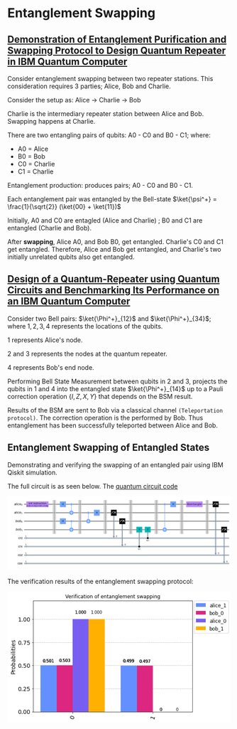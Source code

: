 # Entanglement Swapping

## __[Demonstration of Entanglement Purification and Swapping Protocol to Design Quantum Repeater in IBM Quantum Computer](https://arxiv.org/abs/1712.00854)__

Consider entanglement swapping between two repeater stations. This consideration requires 3 parties; Alice, Bob and Charlie.

Consider the setup as: Alice -> Charlie -> Bob

Charlie is the intermediary repeater station between Alice and Bob. Swapping happens at Charlie.

There are two entangling pairs of qubits: A0 - C0 and B0 - C1; where:

* A0 = Alice
* B0 = Bob
* C0 = Charlie
* C1 = Charlie

Entanglement production: produces pairs; A0 - C0 and B0 - C1.

Each entanglement pair was entangled by the Bell-state $\ket{\psi^+} = \frac{1}{\sqrt{2}} (\ket{00} + \ket{11})$

Initially, A0 and C0 are entagled (Alice and Charlie) ; B0 and C1 are entangled (Charlie and Bob).

After __swapping__, Alice A0, and Bob B0, get entangled. Charlie's C0 and C1 get entangled. Therefore, Alice and Bob get entangled, and Charlie's two initially unrelated qubits also get entangled.

## __[Design of a Quantum-Repeater using Quantum Circuits and Benchmarking Its Performance on an IBM Quantum Computer](https://link.springer.com/article/10.1007/s11128-021-03189-8)__

Consider two Bell pairs: $\ket{\Phi^+}_{12}$ and $\ket{\Phi^+}_{34}$; where $1, 2, 3, 4$ represents the locations of the qubits.

$1$ represents Alice's node.

$2$ and $3$ represents the nodes at the quantum repeater.

$4$ represents Bob's end node.

Performing Bell State Measurement between qubits in $2$ and $3$, projects the qubits in $1$ and $4$ into the entangled state $\ket{\Phi^+}_{14}$ up to a Pauli correction operation $\{I, Z, X, Y\}$ that depends on the BSM result.

Results of the BSM are sent to Bob via a classical channel `(Teleportation protocol)`. The correction operation is the performed by Bob. Thus entanglement has been successfully teleported between Alice and Bob.

## Entanglement Swapping of Entangled States

Demonstrating and verifying the swapping of an entangled pair using IBM Qiskit simulation.

The full circuit is as seen below. The [quantum circuit code](../entanglement_swapping/entanglement_swapping.ipynb)

![entanglemnt swapping](../entanglement_swapping/images/entanglement_swapping.png)

The verification results of the entanglement swapping protocol:

![entanglement swapping verification](../entanglement_swapping/images/entanglement_swapping_verification.png)
